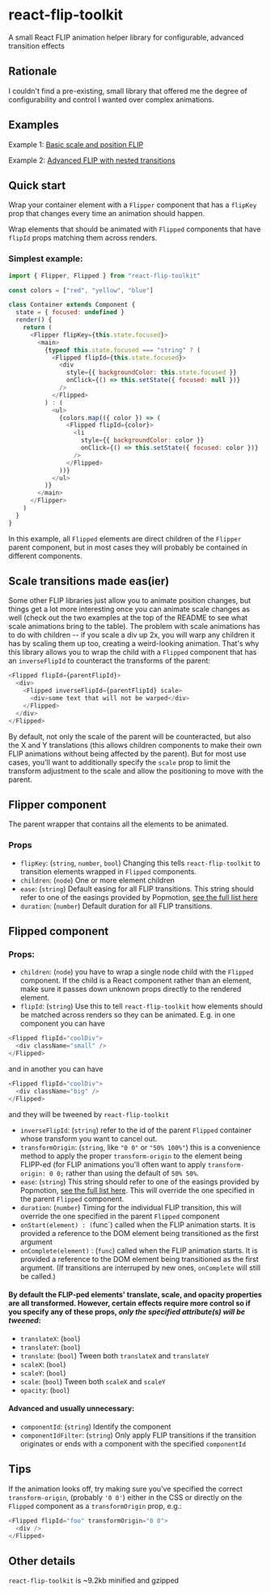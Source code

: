 # react-flip-toolkit

A small React FLIP animation helper library for configurable, advanced transition effects

## Rationale

I couldn't find a pre-existing, small library that offered me the degree of configurability and control I wanted over complex animations.

## Examples

Example 1: [Basic scale and position FLIP](https://literate-fly.surge.sh/guitar)

Example 2: [Advanced FLIP with nested transitions](https://literate-fly.surge.sh/cards)

## Quick start

Wrap your container element with a `Flipper` component that has a `flipKey` prop that changes every time an animation should happen.

Wrap elements that should be animated with `Flipped` components that have `flipId` props matching them across renders.

### Simplest example:

```js
import { Flipper, Flipped } from "react-flip-toolkit"

const colors = ["red", "yellow", "blue"]

class Container extends Component {
  state = { focused: undefined }
  render() {
    return (
      <Flipper flipKey={this.state.focused}>
        <main>
          {typeof this.state.focused === "string" ? (
            <Flipped flipId={this.state.focused}>
              <div
                style={{ backgroundColor: this.state.focused }}
                onClick={() => this.setState({ focused: null })}
              />
            </Flipped>
          ) : (
            <ul>
              {colors.map(({ color }) => (
                <Flipped flipId={color}>
                  <li
                    style={{ backgroundColor: color }}
                    onClick={() => this.setState({ focused: color })}
                  />
                </Flipped>
              ))}
            </ul>
          )}
        </main>
      </Flipper>
    )
  }
}
```

In this example, all `Flipped` elements are direct children of the `Flipper` parent component, but in most cases they will probably be contained in different components.

## Scale transitions made eas(ier)

Some other FLIP libraries just allow you to animate position changes, but things get a lot more interesting once you can animate scale changes as well (check out the two examples at the top of the README to see what scale animations bring to the table).
The problem with scale animations has to do with children -- if you scale a div up 2x, you will warp any children it has by scaling them up too, creating a weird-looking animation. That's why this library allows you to wrap the child with a `Flipped` component that has an `inverseFlipId` to counteract the transforms of the parent:

```js
<Flipped flipId={parentFlipId}>
  <div>
    <Flipped inverseFlipId={parentFlipId} scale>
      <div>some text that will not be warped</div>
    </Flipped>
  </div>
</Flipped>
```

By default, not only the scale of the parent will be counteracted, but also the X and Y translations (this allows children components to make their own FLIP animations without being affected by the parent).
But for most use cases, you'll want to additionally specify the `scale` prop to limit the transform adjustment to the scale and allow the positioning to move with the parent.

## Flipper component

The parent wrapper that contains all the elements to be animated.

### Props

- `flipKey`: (`string`, `number`, `bool`) Changing this tells `react-flip-toolkit` to transition elements wrapped in `Flipped` components.
- `children`: (`node`) One or more element children
- `ease`: (`string`) Default easing for all FLIP transitions. This string should refer to one of the easings provided by Popmotion, [see the full list here]()
- `duration`: (`number`) Default duration for all FLIP transitions.

## Flipped component

### Props:

- `children`: (`node`) you have to wrap a single node child with the `Flipped` component. If the child is a React component rather than an element, make sure it passes down unknown props directly to the rendered element.
- `flipId`: (`string`) Use this to tell `react-flip-toolkit` how elements should be matched across renders so they can be animated. E.g. in one component you can have

```js
<Flipped flipId="coolDiv">
  <div className="small" />
</Flipped>
```

and in another you can have

```js
<Flipped flipId="coolDiv">
  <div className="big" />
</Flipped>
```

and they will be tweened by `react-flip-toolkit`

- `inverseFlipId`: (`string`) refer to the id of the parent `Flipped` container whose transform you want to cancel out.
- `transformOrigin`: (`string`, like `"0 0"` or `"50% 100%"`) this is a convenience method to apply the proper `transform-origin` to the element being FLIPP-ed (for FLIP animations you'll often want to apply `transform-origin: 0 0;` rather than using the default of `50% 50%`.
- `ease`: (`string`) This string should refer to one of the easings provided by Popmotion, [see the full list here](). This will override the one specified in the parent `Flipped` component.
- `duration`: (`number`) Timing for the individual FLIP transition, this will override the one specified in the parent `Flipped` component
- `onStart(element) : (`func`) called when the FLIP animation starts. It is provided a reference to the DOM element being transitioned as the first argument
- `onComplete(element)` : (`func`) called when the FLIP animation starts. It is provided a reference to the DOM element being transitioned as the first argument. (If transitions are interruped by new ones, `onComplete` will still be called.)

#### By default the FLIP-ped elements' translate, scale, and opacity properties are all transformed. However, certain effects require more control so if you specify any of these props, _only the specified attribute(s) will be tweened_:

- `translateX`: (`bool`)
- `translateY`: (`bool`)
- `translate`: (`bool`) Tween both `translateX` and `translateY`
- `scaleX`: (`bool`)
- `scaleY`: (`bool`)
- `scale`: (`bool`) Tween both `scaleX` and `scaleY`
- `opacity`: (`bool`)

#### Advanced and usually unnecessary:

- `componentId`: (`string`) Identify the component
- `componentIdFilter`: (`string`) Only apply FLIP transitions if the transition originates or ends with a component with the specified `componentId`

## Tips

If the animation looks off, try making sure you've specified the correct `transform-origin`, (probably `'0 0'`) either in the CSS or directly on the `Flipped` component as a `transformOrigin` prop, e.g.:

```js
<Flipped flipId="foo" transformOrigin="0 0">
  <div />
</Flipped>
```

## Other details

`react-flip-toolkit` is ~9.2kb minified and gzipped
